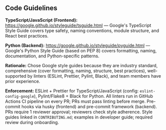 ## Code Guidelines

**TypeScript/JavaScript (Frontend):** https://google.github.io/styleguide/tsguide.html — Google's TypeScript Style Guide covers type safety, naming conventions, module structure, and React best practices.

**Python (Backend):** https://google.github.io/styleguide/pyguide.html — Google's Python Style Guide (based on PEP 8) covers formatting, naming, documentation, and Python-specific patterns.

**Rationale:** Chose Google style guides because they are industry standard, comprehensive (cover formatting, naming, structure, best practices), well-supported by linters (ESLint, Prettier, Pylint, Black), and team members have prior experience.

**Enforcement:** ESLint + Prettier for TypeScript/JavaScript (config: `eslint-config-google`), Pylint/Flake8 + Black for Python. All linters run in GitHub Actions CI pipeline on every PR; PRs must pass linting before merge. Pre-commit hooks via husky (frontend) and pre-commit framework (backend). PRs require 1 reviewer approval; reviewers check style adherence. Style guides linked in `CONTRIBUTING.md`; examples in developer guide; required review during onboarding.